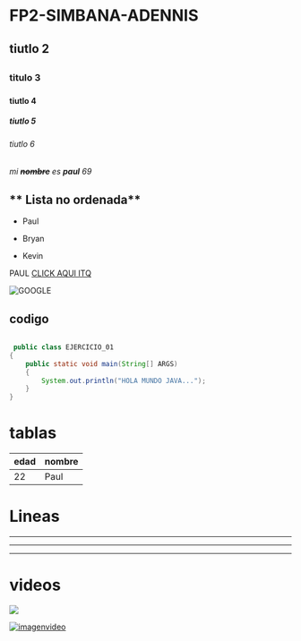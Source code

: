 # FP2-SIMBANA-ADENNIS
## tiutlo 2 <h2>
### titulo 3 <h3>
#### tiutlo 4 <h4>
<h5> tiutlo 5 </h5>

###### tiutlo 6 <h6>

*mi _**~~nombre~~**_ es **paul** 69*

## ** Lista no ordenada**

* Paul
+ Bryan
- Kevin

PAUL [CLICK AQUI ITQ](http://itq.edu.ec/)

![GOOGLE](https://androidayuda.com/app/uploads-androidayuda.com/2016/10/Google-Logo.jpg)

## codigo


```java 

 public class EJERCICIO_01
{
    public static void main(String[] ARGS)
    {
        System.out.println("HOLA MUNDO JAVA...");
    }
}
```

# tablas

|  edad  | nombre |
|--------|--------|
|   22   |  Paul  


# Lineas 

---
***
___

# videos

<a herf="http://www.youtube.com/watch?feature=player_embedded&v=tbneQDc2H3I" target ="_blank">
<img
src= http://img.youtube.com/vi/tbneQDc2H3I/0.jpg ></img>
</a> 

[![imagenvideo](http://img.youtube.com/vi/tbneQDc2H3I/0.jpg)](http://www.youtube.com/watch?feature=player_embedded&v=tbneQDc2H3I)
 






















































